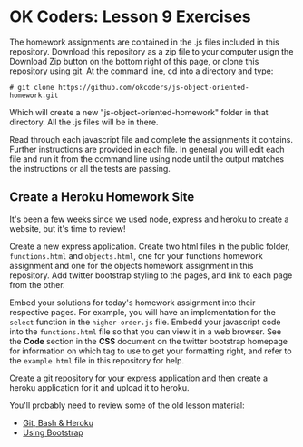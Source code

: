 OK Coders: Lesson 9 Exercises
=================================

The homework assignments are contained in the .js files included in this repository. Download this repository as a zip file to your computer usign the Download Zip button on the bottom right of this page, or clone this repository using git. At the command line, cd into a directory and type:

	# git clone https://github.com/okcoders/js-object-oriented-homework.git
	
Which will create a new "js-object-oriented-homework" folder in that directory. All the .js files will be in there.

Read through each javascript file and complete the assignments it contains. Further instructions are provided in each file. In general you will edit each file and run it from the command line using node until the output matches the instructions or all the tests are passing.

## Create a Heroku Homework Site

It's been a few weeks since we used node, express and heroku to create a website, but it's time to review!

Create a new express application. Create two html files in the public folder, `functions.html` and `objects.html`, one for your functions homework assignment and one for the objects homework assignment in this repository. Add twitter bootstrap styling to the pages, and link to each page from the other.

Embed your solutions for today's homework assignment into their respective pages. For example, you will have an implementation for the `select` function in the `higher-order.js` file. Embedd your javascript code into the `functions.html` file so that you can view it in a web browser. See the **Code** section in the **CSS** document on the twitter bootstrap homepage for information on which tag to use to get your formatting right, and refer to the `example.html` file in this repository for help.

Create a git repository for your express application and then create a heroku application for it and upload it to heroku.

You'll probably need to review some of the old lesson material:

- [Git, Bash & Heroku](https://github.com/okcoders/bash-heroku-class)
- [Using Bootstrap](https://github.com/okcoders/bootstrap-class)